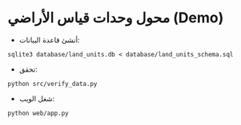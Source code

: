 # محول وحدات قياس الأراضي (Demo)
- أنشئ قاعدة البيانات:
```
sqlite3 database/land_units.db < database/land_units_schema.sql
```
- تحقق:
```
python src/verify_data.py
```
- شغل الويب:
```
python web/app.py
```
